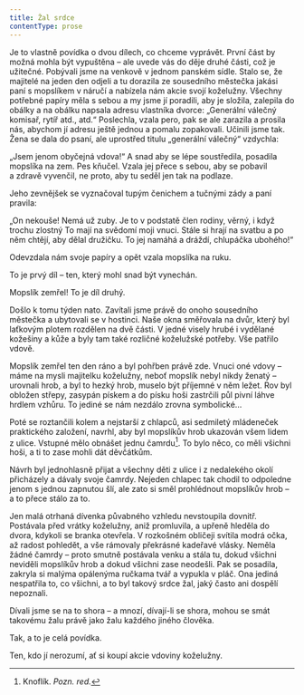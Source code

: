 ```yaml
---
title: Žal srdce
contentType: prose
---
```


  

Je to vlastně povídka o dvou dílech, co chceme vyprávět. První část by možná mohla být vypuštěna – ale uvede vás do děje druhé části, což je užitečné. Pobývali jsme na venkově v jednom panském sídle. Stalo se, že majitelé na jeden den odjeli a tu dorazila ze sousedního městečka jakási paní s mopslíkem v náručí a nabízela nám akcie svojí koželužny. Všechny potřebné papíry měla s sebou a my jsme jí poradili, aby je složila, zalepila do obálky a na obálku napsala adresu vlastníka dvorce: „Generální válečný komisař, rytíř atd., atd.“ Poslechla, vzala pero, pak se ale zarazila a prosila nás, abychom jí adresu ještě jednou a pomalu zopakovali. Učinili jsme tak. Žena se dala do psaní, ale uprostřed titulu „generální válečný“ vzdychla:

„Jsem jenom obyčejná vdova!“ A snad aby se lépe soustředila, posadila mopslíka na zem. Pes kňučel. Vzala jej přece s sebou, aby se pobavil a zdravě vyvenčil, ne proto, aby tu seděl jen tak na podlaze.

Jeho zevnějšek se vyznačoval tupým čenichem a tučnými zády a paní pravila:

„On nekouše! Nemá už zuby. Je to v podstatě člen rodiny, věrný, i když trochu zlostný To mají na svědomí moji vnuci. Stále si hrají na svatbu a po něm chtějí, aby dělal družičku. To jej namáhá a dráždí, chlupáčka ubohého!“

Odevzdala nám svoje papíry a opět vzala mopslíka na ruku.

To je prvý díl – ten, který mohl snad být vynechán.

Mopslík zemřel! To je díl druhý.

Došlo k tomu týden nato. Zavítali jsme právě do onoho sousedního městečka a ubytovali se v hostinci. Naše okna směřovala na dvůr, který byl laťkovým plotem rozdělen na dvě části. V jedné visely hrubé i vydělané kožešiny a kůže a byly tam také rozličné koželužské potřeby. Vše patřilo vdově.

Mopslík zemřel ten den ráno a byl pohřben právě zde. Vnuci oné vdovy – máme na mysli majitelku koželužny, neboť mopslík nebyl nikdy ženatý – urovnali hrob, a byl to hezký hrob, muselo být příjemné v něm ležet. Rov byl obložen střepy, zasypán pískem a do písku hoši zastrčili půl pivní láhve hrdlem vzhůru. To jediné se nám nezdálo zrovna symbolické…

Poté se roztančili kolem a nejstarší z chlapců, asi sedmiletý mládeneček praktického založení, navrhl, aby byl mopslíkův hrob ukazován všem lidem z ulice. Vstupné mělo obnášet jednu čamrdu[^5]. To bylo něco, co měli všichni hoši, a ti to zase mohli dát děvčátkům.

Návrh byl jednohlasně přijat a všechny děti z ulice i z nedalekého okolí přicházely a dávaly svoje čamrdy. Nejeden chlapec tak chodil to odpoledne jenom s jednou zapnutou šlí, ale zato si směl prohlédnout mopslíkův hrob – a to přece stálo za to.

Jen malá otrhaná dívenka půvabného vzhledu nevstoupila dovnitř. Postávala před vrátky koželužny, aniž promluvila, a upřeně hleděla do dvora, kdykoli se branka otevřela. V rozkošném obličeji svítila modrá očka, až radost pohledět, a vše rámovaly překrásné kadeřavé vlásky. Neměla žádné čamrdy – proto smutně postávala venku a stála tu, dokud všichni neviděli mopslíkův hrob a dokud všichni zase neodešli. Pak se posadila, zakryla si malýma opálenýma ručkama tvář a vypukla v pláč. Ona jediná nespatřila to, co všichni, a to byl takový srdce žal, jaký často ani dospělí nepoznali.

Dívali jsme se na to shora – a mnozí, dívají-li se shora, mohou se smát takovému žalu právě jako žalu každého jiného člověka.

Tak, a to je celá povídka.

Ten, kdo jí nerozumí, ať si koupí akcie vdoviny koželužny.

[^5]: Knoflík. _Pozn. red._

